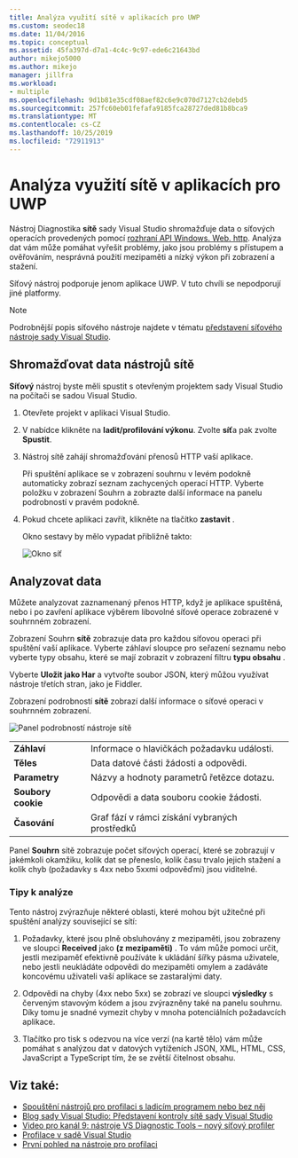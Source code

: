 ```yaml
---
title: Analýza využití sítě v aplikacích pro UWP
ms.custom: seodec18
ms.date: 11/04/2016
ms.topic: conceptual
ms.assetid: 45fa397d-d7a1-4c4c-9c97-ede6c21643bd
author: mikejo5000
ms.author: mikejo
manager: jillfra
ms.workload:
- multiple
ms.openlocfilehash: 9d1b81e35cdf08aef82c6e9c070d7127cb2debd5
ms.sourcegitcommit: 257fc60eb01fefafa9185fca28727ded81b8bca9
ms.translationtype: MT
ms.contentlocale: cs-CZ
ms.lasthandoff: 10/25/2019
ms.locfileid: "72911913"
---
```

# <a name="analyze-network-usage-in-uwp-apps"></a>Analýza využití sítě v aplikacích pro UWP
Nástroj Diagnostika **sítě** sady Visual Studio shromažďuje data o síťových operacích provedených pomocí [rozhraní API Windows. Web. http](/uwp/api/windows.web.http). Analýza dat vám může pomáhat vyřešit problémy, jako jsou problémy s přístupem a ověřováním, nesprávná použití mezipaměti a nízký výkon při zobrazení a stažení.

 Síťový nástroj podporuje jenom aplikace UWP. V tuto chvíli se nepodporují jiné platformy.

> [!NOTE]
> Podrobnější popis síťového nástroje najdete v tématu [představení síťového nástroje sady Visual Studio](https://devblogs.microsoft.com/visualstudio/introducing-visual-studios-network-tool/).

## <a name="collect-network-tool-data"></a>Shromažďovat data nástrojů sítě
 **Síťový** nástroj byste měli spustit s otevřeným projektem sady Visual Studio na počítači se sadou Visual Studio.

1. Otevřete projekt v aplikaci Visual Studio.

2. V nabídce klikněte na **ladit/profilování výkonu**. Zvolte **síť**a pak zvolte **Spustit**.

3. Nástroj sítě zahájí shromažďování přenosů HTTP vaší aplikace.

    Při spuštění aplikace se v zobrazení souhrnu v levém podokně automaticky zobrazí seznam zachycených operací HTTP. Vyberte položku v zobrazení Souhrn a zobrazte další informace na panelu podrobností v pravém podokně.

4. Pokud chcete aplikaci zavřít, klikněte na tlačítko **zastavit** .

   Okno sestavy by mělo vypadat přibližně takto:

   ![Okno síť](../profiling/media/network_fullwindow.png "NETWORK_FullWindow")

## <a name="analyze-data"></a>Analyzovat data
 Můžete analyzovat zaznamenaný přenos HTTP, když je aplikace spuštěná, nebo i po zavření aplikace výběrem libovolné síťové operace zobrazené v souhrnném zobrazení.

 Zobrazení Souhrn **sítě** zobrazuje data pro každou síťovou operaci při spuštění vaší aplikace. Vyberte záhlaví sloupce pro seřazení seznamu nebo vyberte typy obsahu, které se mají zobrazit v zobrazení filtru **typu obsahu** .

 Vyberte **Uložit jako Har** a vytvořte soubor JSON, který můžou využívat nástroje třetích stran, jako je Fiddler.

 Zobrazení podrobností **sítě** zobrazí další informace o síťové operaci v souhrnném zobrazení.

 ![Panel podrobností nástroje sítě](../profiling/media/network_detailsviewpane.png "NETWORK_DetailsViewPane")

|||
|-|-|
|**Záhlaví**|Informace o hlavičkách požadavku události.|
|**Těles**|Data datové části žádosti a odpovědi.|
|**Parametry**|Názvy a hodnoty parametrů řetězce dotazu.|
|**Soubory cookie**|Odpovědi a data souboru cookie žádosti.|
|**Časování**|Graf fází v rámci získání vybraných prostředků|

 Panel **Souhrn** sítě zobrazuje počet síťových operací, které se zobrazují v jakémkoli okamžiku, kolik dat se přeneslo, kolik času trvalo jejich stažení a kolik chyb (požadavky s 4xx nebo 5xxmi odpověďmi) jsou viditelné.

### <a name="analysis-tips"></a>Tipy k analýze
 Tento nástroj zvýrazňuje některé oblasti, které mohou být užitečné při spuštění analýzy související se sítí:

1. Požadavky, které jsou plně obsluhovány z mezipaměti, jsou zobrazeny ve sloupci **Received** jako **(z mezipaměti)** . To vám může pomoci určit, jestli mezipaměť efektivně používáte k ukládání šířky pásma uživatele, nebo jestli neukládáte odpovědi do mezipaměti omylem a zadáváte koncovému uživateli vaší aplikace se zastaralými daty.

2. Odpovědi na chyby (4xx nebo 5xx) se zobrazí ve sloupci **výsledky** s červeným stavovým kódem a jsou zvýrazněny také na panelu souhrnu. Díky tomu je snadné vymezit chyby v mnoha potenciálních požadavcích aplikace.

3. Tlačítko pro tisk s odezvou na více verzí (na kartě tělo) vám může pomáhat s analýzou dat v datových vytíženích JSON, XML, HTML, CSS, JavaScript a TypeScript tím, že se zvětší čitelnost obsahu.

## <a name="see-also"></a>Viz také:

- [Spouštění nástrojů pro profilaci s ladicím programem nebo bez něj](../profiling/running-profiling-tools-with-or-without-the-debugger.md)
- [Blog sady Visual Studio: Představení kontroly sítě sady Visual Studio](https://devblogs.microsoft.com/visualstudio/)
- [Video pro kanál 9: nástroje VS Diagnostic Tools – nový síťový profiler](https://channel9.msdn.com/Series/ConnectOn-Demand/206)
- [Profilace v sadě Visual Studio](../profiling/index.yml)
- [První pohled na nástroje pro profilaci](../profiling/profiling-feature-tour.md)